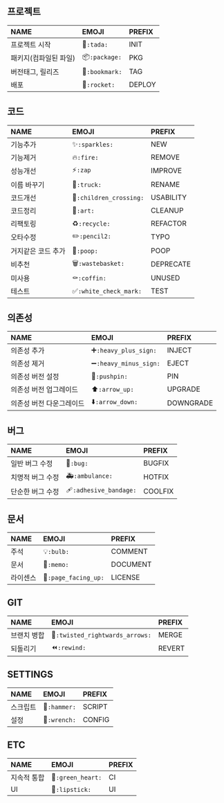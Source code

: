 ## 프로젝트

| NAME                  | EMOJI          | PREFIX |
| :-------------------- | :------------- | :----- |
| 프로젝트 시작         | 🎉`:tada:`     | INIT   |
| 패키지(컴파일된 파일) | 📦`:package:`  | PKG    |
| 버전태그, 릴리즈      | 🔖`:bookmark:` | TAG    |
| 배포                  | 🚀`:rocket:`   | DEPLOY |

## 코드

| NAME               | EMOJI                   | PREFIX    |
| :----------------- | :---------------------- | :-------- |
| 기능추가           | ✨`:sparkles:`          | NEW       |
| 기능제거           | 🔥`:fire:`              | REMOVE    |
| 성능개선           | ⚡`:zap`                | IMPROVE   |
| 이름 바꾸기        | 🚚`:truck:`             | RENAME    |
| 코드개선           | 🚸`:children_crossing:` | USABILITY |
| 코드정리           | 🎨`:art:`               | CLEANUP   |
| 리팩토링           | ♻️`:recycle:`           | REFACTOR  |
| 오타수정           | ✏️`:pencil2:`           | TYPO      |
| 거지같은 코드 추가 | 💩`:poop:`              | POOP      |
| 비추천             | 🗑️`:wastebasket:`       | DEPRECATE |
| 미사용             | ⚰️`:coffin:`            | UNUSED    |
| 테스트             | ✅`:white_check_mark:`  | TEST      |

## 의존성

| NAME                     | EMOJI                  | PREFIX    |
| :----------------------- | :--------------------- | :-------- |
| 의존성 추가              | ➕`:heavy_plus_sign:`  | INJECT    |
| 의존성 제거              | ➖`:heavy_minus_sign:` | EJECT     |
| 의존성 버전 설정         | 📌`:pushpin:`          | PIN       |
| 의존성 버전 업그레이드   | ⬆️`:arrow_up:`         | UPGRADE   |
| 의존성 버전 다운그레이드 | ⬇️`:arrow_down:`       | DOWNGRADE |

## 버그

| NAME             | EMOJI                  | PREFIX  |
| :--------------- | :--------------------- | :------ |
| 일반 버그 수정   | 🐛`:bug:`              | BUGFIX  |
| 치명적 버그 수정 | 🚑`:ambulance:`        | HOTFIX  |
| 단순한 버그 수정 | 🩹`:adhesive_bandage:` | COOLFIX |

## 문서

| NAME     | EMOJI                | PREFIX   |
| :------- | :------------------- | :------- |
| 주석     | 💡`:bulb:`           | COMMENT  |
| 문서     | 📝`:memo:`           | DOCUMENT |
| 라이센스 | 📄`:page_facing_up:` | LICENSE  |

## GIT

| NAME        | EMOJI                           | PREFIX |
| :---------- | :------------------------------ | :----- |
| 브랜치 병합 | 🔀`:twisted_rightwards_arrows:` | MERGE  |
| 되돌리기    | ⏪`:rewind:`                    | REVERT |

## SETTINGS

| NAME     | EMOJI        | PREFIX |
| :------- | :----------- | :----- |
| 스크립트 | 🔨`:hammer:` | SCRIPT |
| 설정     | 🔧`:wrench:` | CONFIG |

## ETC

| NAME        | EMOJI             | PREFIX |
| :---------- | :---------------- | :----- |
| 지속적 통합 | 💚`:green_heart:` | CI     |
| UI          | 💄`:lipstick:`    | UI     |
